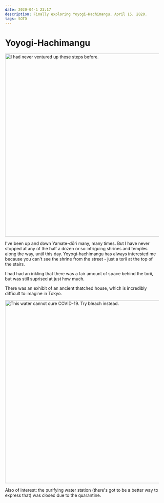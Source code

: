 ```yaml
---
date: 2020-04-1 23:17
description: Finally exploring Yoyogi-Hachimangu, April 15, 2020.
tags: SOTD
---
```


# Yoyogi-Hachimangu

[<img src="./../../sotd/yoyogi-hachimangu-1.jpeg"
alt="I had never ventured up these steps before."
style="width:600px;" />](./../../sotd/yoyogi-hachimangu-1.jpeg)

I've been up and down Yamate-dōri many, many times. But I have never stopped at any of the half a dozen or so intriguing shrines and temples along the way, until this day. Yoyogi-hachimangu has always interested me because you can't see the shrine from the street - just a torii at the top of the stairs.

I had had an inkling that there was a fair amount of space behind the torii, but was still suprised at just how much.

There was an exhibit of an ancient thatched house, which is incredibly difficult to imagine in Tokyo.

[<img src="./../../sotd/yoyogi-hachimangu-2.jpeg"
alt="This water cannot cure COVID-19. Try bleach instead."
style="width:600px;" />](./../../sotd/yoyogi-hachimangu-2.jpeg)

Also of interest: the purifying water station (there's got to be a better way to express that) was closed due to the quarantine.
